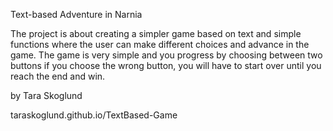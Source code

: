 Text-based Adventure in Narnia

The project is about creating a simpler game based on text and simple functions where the user can make different choices and advance in the game. The game is very simple and you progress by choosing between two buttons if you choose the wrong button, you will have to start over until you reach the end and win.

by Tara Skoglund

taraskoglund.github.io/TextBased-Game 